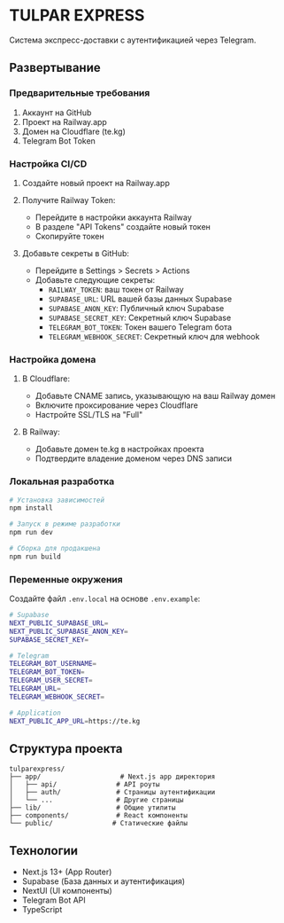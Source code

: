 # TULPAR EXPRESS

Система экспресс-доставки с аутентификацией через Telegram.

## Развертывание

### Предварительные требования

1. Аккаунт на GitHub
2. Проект на Railway.app
3. Домен на Cloudflare (te.kg)
4. Telegram Bot Token

### Настройка CI/CD

1. Создайте новый проект на Railway.app
2. Получите Railway Token:

   - Перейдите в настройки аккаунта Railway
   - В разделе "API Tokens" создайте новый токен
   - Скопируйте токен

3. Добавьте секреты в GitHub:
   - Перейдите в Settings > Secrets > Actions
   - Добавьте следующие секреты:
     - `RAILWAY_TOKEN`: ваш токен от Railway
     - `SUPABASE_URL`: URL вашей базы данных Supabase
     - `SUPABASE_ANON_KEY`: Публичный ключ Supabase
     - `SUPABASE_SECRET_KEY`: Секретный ключ Supabase
     - `TELEGRAM_BOT_TOKEN`: Токен вашего Telegram бота
     - `TELEGRAM_WEBHOOK_SECRET`: Секретный ключ для webhook

### Настройка домена

1. В Cloudflare:

   - Добавьте CNAME запись, указывающую на ваш Railway домен
   - Включите проксирование через Cloudflare
   - Настройте SSL/TLS на "Full"

2. В Railway:
   - Добавьте домен te.kg в настройках проекта
   - Подтвердите владение доменом через DNS записи

### Локальная разработка

```bash
# Установка зависимостей
npm install

# Запуск в режиме разработки
npm run dev

# Сборка для продакшена
npm run build
```

### Переменные окружения

Создайте файл `.env.local` на основе `.env.example`:

```bash
# Supabase
NEXT_PUBLIC_SUPABASE_URL=
NEXT_PUBLIC_SUPABASE_ANON_KEY=
SUPABASE_SECRET_KEY=

# Telegram
TELEGRAM_BOT_USERNAME=
TELEGRAM_BOT_TOKEN=
TELEGRAM_USER_SECRET=
TELEGRAM_URL=
TELEGRAM_WEBHOOK_SECRET=

# Application
NEXT_PUBLIC_APP_URL=https://te.kg
```

## Структура проекта

```
tulparexpress/
├── app/                    # Next.js app директория
│   ├── api/               # API роуты
│   ├── auth/              # Страницы аутентификации
│   └── ...                # Другие страницы
├── lib/                   # Общие утилиты
├── components/            # React компоненты
└── public/               # Статические файлы
```

## Технологии

- Next.js 13+ (App Router)
- Supabase (База данных и аутентификация)
- NextUI (UI компоненты)
- Telegram Bot API
- TypeScript
